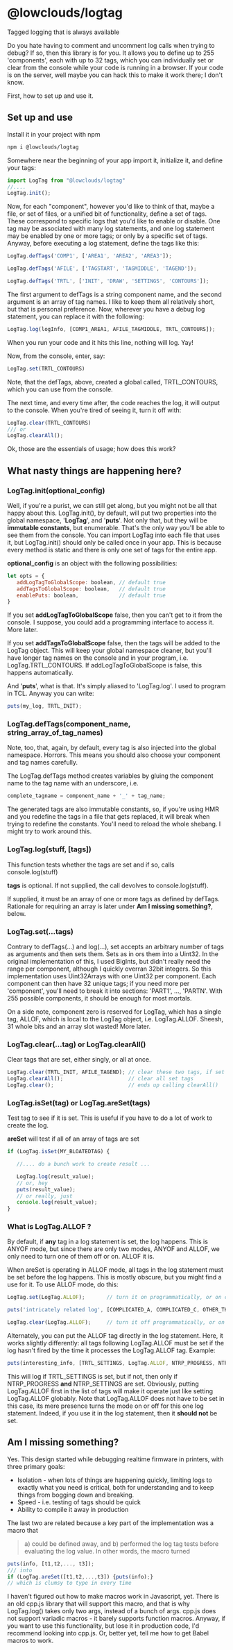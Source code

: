 # @lowclouds/logtag
Tagged logging that is always available

Do you hate having to comment and uncomment log calls when trying to debug? If so, then this library is for you. It allows you to define up to 255 'components', each with up to 32 tags, which you can individually set or clear from the console while your code is running in a browser. If your code is on the server, well maybe you can hack this to make it work there; I don't know.

First, how to set up and use it.

## Set up and use

Install it in your project with npm
```sh
npm i @lowclouds/logtag
```
Somewhere near the beginning of your app import it, initialize it, and define your tags:
```js
import LogTag from "@lowclouds/logtag"
//....
LogTag.init();
```
Now, for each "component", however you'd like to think of that, maybe a file, or set of files, or a unified bit of functionality, define a set of tags. These correspond to specific logs that you'd like to enable or disable. One tag may be associated with many log statements, and one log statement may be enabled by one or more tags; or only by a specific set of tags. Anyway, before executing a log statement, define the tags like this:


```js
LogTag.defTags('COMP1', ['AREA1', 'AREA2', 'AREA3']);

LogTag.defTags('AFILE', ['TAGSTART', 'TAGMIDDLE', 'TAGEND']);

LogTag.defTags('TRTL', ['INIT', 'DRAW', 'SETTINGS', 'CONTOURS']);
```
The first argument to defTags is a string component name, and the second argument is an array of tag names. I like to keep them all relatively short, but that is personal preference. Now, wherever you have a debug log statement, you can replace it with the following:

```js
LogTag.log(logInfo, [COMP1_AREA1, AFILE_TAGMIDDLE, TRTL_CONTOURS]);
```

When you run your code and it hits this line, nothing will log. Yay!

Now, from the console, enter, say:

```js
LogTag.set(TRTL_CONTOURS)
```
Note, that the defTags, above, created a global called, TRTL_CONTOURS, which you can use from the console.

The next time, and every time after, the code reaches the log, it will output to the console. When you're tired of seeing it, turn it off with:

```js
LogTag.clear(TRTL_CONTOURS)
/// or 
LogTag.clearAll();
```

Ok, those are the essentials of usage; how does this work?

## What nasty things are happening here?

### LogTag.init(optional_config)
Well, if you're a purist, we can still get along, but you might not be all that happy about this. LogTag.init(), by default, will put two properties into the global namespace, '**LogTag**', and '**puts**'. Not only that, but they will be **immutable constants**, but enumerable. That's the only way you'll be able to see them from the console. You can import LogTag into each file that uses it, but LogTag.init() should only be called once in your app. This is because every method is static and there is only one set of tags for the entire app. 

**optional_config** is an object with the following possibilities:

```js
let opts = {
   addLogTagToGlobalScope: boolean, // default true
   addTagsToGlobalScope: boolean,   // default true
   enablePuts: boolean,             // default true
}
```

If you set **addLogTagToGlobalScope** false, then you can't get to it from the console. I suppose, you could add a programming interface to access it. More later.

If you set **addTagsToGlobalScope** false, then the tags will be added to the LogTag object. This will keep your global namespace cleaner, but you'll have longer tag names on the console and in your program, i.e. LogTag.TRTL_CONTOURS. If addLogTagToGlobalScope is false, this happens automatically.

And '**puts**', what is that. It's simply aliased to 'LogTag.log'. I used to program in TCL. Anyway you can write:

```js
puts(my_log, TRTL_INIT); 
```

### LogTag.defTags(component_name, string_array_of_tag_names)
Note, too, that, again, by default, every tag is also injected into the global namespace. Horrors. This means you should also choose your component and tag names carefully.

The LogTag.defTags method creates variables by gluing the component name to the tag name with an underscore, i.e. 

```js
complete_tagname = component_name + '_' + tag_name;
```
The generated tags are also immutable constants, so, if you're using HMR and you redefine the tags in a file that gets replaced, it will break when trying to redefine the constants. You'll need to reload the whole shebang. I might try to work around this.


### LogTag.log(stuff, [tags])

This function tests whether the tags are set and if so, calls console.log(stuff)

**tags** is optional. If not supplied, the call devolves to console.log(stuff).

If supplied, it must be an array of one or more tags as defined by defTags. Rationale for requiring an array is later under **Am I missing something?**, below.

### LogTag.set(...tags)

Contrary to defTags(...) and log(...), set accepts an arbitrary number of tags as arguments and then sets them. Sets as in ors them into a Uint32. In the original implementation of this, I used BigInts, but didn't really need the range per component, although I quickly overran 32bit integers. So this implementation uses Uint32Arrays with one Uint32 per component. Each component can then have 32 unique tags; if you need more per 'component', you'll need to break it into sections: 'PART1', ..., 'PARTN'. With 255 possible components, it should be enough for most mortals. 

On a side note, component zero is reserved for LogTag, which has a single tag, ALLOF, which is local to the LogTag object, i.e. LogTag.ALLOF. Sheesh, 31 whole bits and an array slot wasted! More later.

### LogTag.clear(...tag) or LogTag.clearAll()

Clear tags that are set, either singly, or all at once.

```js
LogTag.clear(TRTL_INIT, AFILE_TAGEND); // clear these two tags, if set
LogTag.clearAll();                     // clear all set tags
LogTag.clear();                        // ends up calling clearAll()
```
### LogTag.isSet(tag) or LogTag.areSet(tags)

Test tag to see if it is set. This is useful if you have to do a lot of work to create the log.

**areSet** will test if all of an array of tags are set

```js
if (LogTag.isSet(MY_BLOATEDTAG) {

   //.... do a bunch work to create result ...

   LogTag.log(result_value);
   // or, hey
   puts(result_value);
   // or really, just 
   console.log(result_value);
}
```

### What is LogTag.ALLOF ?

By default, if **any** tag in a log statement is set, the log happens. This is ANYOF mode, but since there are only two modes, ANYOF and ALLOF, we only need to turn one of them off or on. ALLOF it is.

When areSet is operating in ALLOF mode, all tags in the log statement must be set before the log happens. This is mostly obscure, but you might find a use for it. To use ALLOF mode, do this:

```js
LogTag.set(LogTag.ALLOF);       // turn it on programmatically, or on console.

puts('intricately related log', [COMPLICATED_A, COMPLICATED_C, OTHER_THING1]);

LogTag.clear(LogTag.ALLOF);     // turn it off programmatically, or on console.
```

Alternately, you can put the ALLOF tag directly in the log statement. Here, it works slightly differently: all tags following LogTag.ALLOF must be set if the log hasn't fired by the time it processes the LogTag.ALLOF tag. Example:

```js
puts(interesting_info, [TRTL_SETTINGS, LogTag.ALLOF, NTRP_PROGRESS, NTRP_SETTINGS]);
```
This will log if TRTL_SETTINGS is set, but if not, then only if NTRP_PROGRESS **and** NTRP_SETTINGS are set. Obviously, putting LogTag.ALLOF first in the list of tags will make it operate just like setting LogTag.ALLOF globably. Note that LogTag.ALLOF does not have to be set in this case, its mere presence turns the mode on or off for this one log statement. Indeed, if you use it in the log statement, then it **should not** be set.

## Am I missing something?

Yes. This design started while debugging realtime firmware in printers, with three primary goals:

  * Isolation - when lots of things are happening quickly, limiting logs to exactly what you need is critical, both for understanding and to keep things from bogging down and breaking.
  * Speed - i.e. testing of tags should be quick
  * Ability to compile it away in production

The last two are related because a key part of the implementation was a macro that 

> a) could be defined away, and 
> b) performed the log tag tests before evaluating the log value. In other words, the macro turned

```js
puts(info, [t1,t2,..., t3]);
/// into 
if (LogTag.areSet([t1,t2,...,t3]) {puts(info);}
// which is clumsy to type in every time
```

I haven't figured out how to make macros work in Javascript, yet. There is an old cpp.js library that will support this macro, and that is why LogTag.log() takes only two args, instead of a bunch of args. cpp.js does not support variadic macros - it barely supports function macros. Anyway, if you want to use this functionality, but lose it in production code, I'd recommend looking into cpp.js. Or, better yet, tell me how to get Babel macros to work.

